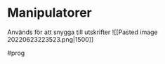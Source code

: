 # Manipulatorer
Används för att snygga till utskrifter
![[Pasted image 20220623223523.png|1500]]

#prog 
